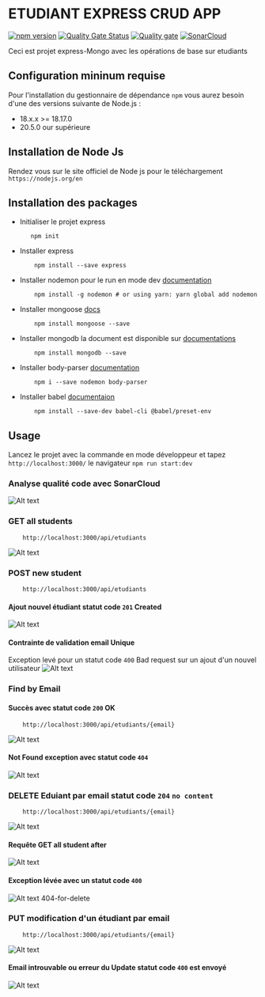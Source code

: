 # ETUDIANT EXPRESS CRUD APP 
[![npm version](https://img.shields.io/npm/v/npm.svg)](https://www.npmjs.com/package/npm/v/10.2.4#npm---a-javascript-package-manager)
[![Quality Gate Status](https://sonarcloud.io/api/project_badges/measure?project=moAllElite_express-etudiant&metric=alert_status)](https://sonarcloud.io/summary/new_code?id=moAllElite_express-etudiant)
[![Quality gate](https://sonarcloud.io/api/project_badges/quality_gate?project=moAllElite_express-etudiant)](https://sonarcloud.io/summary/new_code?id=moAllElite_express-etudiant)
[![SonarCloud](https://sonarcloud.io/images/project_badges/sonarcloud-orange.svg)](https://sonarcloud.io/summary/new_code?id=moAllElite_express-etudiant)

Ceci est projet express-Mongo avec les opérations de base sur etudiants

## Configuration mininum requise
Pour l'installation du gestionnaire de dépendance `npm` vous aurez besoin d'une des versions suivante de Node.js :
-   18.x.x >= 18.17.0
-   20.5.0 our supérieure
## Installation de Node Js
Rendez vous sur le site officiel de Node js pour le téléchargement
`https://nodejs.org/en`
## Installation des packages
-   Initialiser le projet express

     ```````
        npm init
    ```````
- Installer express 
    ```````
        npm install --save express
    ```````
- Installer nodemon pour le run en mode dev [documentation](https://www.npmjs.com/package/nodemon)
    ```````
        npm install -g nodemon # or using yarn: yarn global add nodemon
    ```````
- Installer mongoose [docs](https://mongoosejs.com/docs/index.html)
    ```````
        npm install mongoose --save
    ```````
-  Installer mongodb la document est disponible sur [documentations](https://cloud.mongodb.com/)
    ```````
        npm install mongodb --save
    ````````
- Installer body-parser [documentation](https://www.npmjs.com/package/body-parser)
    ````````
        npm i --save nodemon body-parser
    ````````
- Installer babel [documentaion](https://www.npmjs.com/package/@babel/preset-env)
    ``````
        npm install --save-dev babel-cli @babel/preset-env
    ``````
## Usage

Lancez le projet avec la commande en mode développeur et tapez  `http://localhost:3000/` le navigateur
    ````````
        npm run start:dev
    ````````
### Analyse qualité code avec SonarCloud
![Alt text](https://github.com/moAllElite/express-etudiant/blob/main/src/assets/sonar.png)

### GET all students
```````
    http://localhost:3000/api/etudiants
```````
![Alt text](https://github.com/moAllElite/express-etudiant/blob/main/src/assets/liste_des_etudiants.png)

### POST new student
```````
    http://localhost:3000/api/etudiants
```````
#### Ajout nouvel étudiant statut code `201` Created
![Alt text](https://github.com/moAllElite/express-etudiant/blob/main/src/assets/new_student.png)
#### Contrainte de validation email Unique 
Exception levé pour un statut code `400` Bad request sur un ajout d'un nouvel utilisateur
![Alt text](https://github.com/moAllElite/express-etudiant/blob/main/src/assets/contrainte_unique_email.png)
### Find by Email
#### Succès avec statut code `200` OK
```````
    http://localhost:3000/api/etudiants/{email}
```````
![Alt text](https://github.com/moAllElite/express-etudiant/blob/main/src/assets/find_by_email.png)
####  Not Found  exception avec statut code `404`
![Alt text](https://github.com/moAllElite/express-etudiant/blob/main/src/assets/student_not_found.png)
### DELETE Eduiant par email statut code `204` `no content`
```````
    http://localhost:3000/api/etudiants/{email}
```````
![Alt text](https://github.com/moAllElite/express-etudiant/blob/main/src/assets/delete-student-by-email.png)
#### Requête GET all student after 
![Alt text](https://github.com/moAllElite/express-etudiant/blob/main/src/assets/after-delete.png)
#### Exception lévée avec un statut code `400` 
![Alt text](https://github.com/moAllElite/express-etudiant/blob/main/src/assets/404-for-delete.png)
404-for-delete 
### PUT modification d'un étudiant par email
```````
    http://localhost:3000/api/etudiants/{email}
```````
![Alt text](https://github.com/moAllElite/express-etudiant/blob/main/src/assets/put-success.png)
#### Email introuvable ou erreur du Update statut code `400` est envoyé
![Alt text](https://github.com/moAllElite/express-etudiant/blob/main/src/assets/put-failed.png)